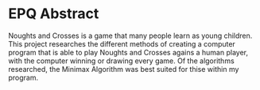 # EPQ Abstract
Noughts and Crosses is a game that many people learn as young children. This project researches the different methods of creating a computer program that is able to play Noughts and Crosses agains a human player, with the computer winning or drawing every game. Of the algorithms researched, the Minimax Algorithm was best suited for thise within my program.
